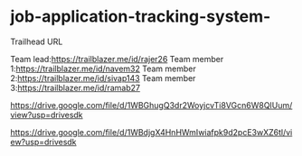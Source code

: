 # job-application-tracking-system-




Trailhead URL


Team lead:https://trailblazer.me/id/rajer26
Team member 1:https://trailblazer.me/id/navem32
Team member 2:https://trailblazer.me/id/sivap143
Team member 3:https://trailblazer.me/id/ramab27



https://drive.google.com/file/d/1WBGhugQ3dr2WoyjcvTi8VGcn6W8QIUum/view?usp=drivesdk




https://drive.google.com/file/d/1WBdjgX4HnHWmIwiafpk9d2pcE3wXZ6tl/view?usp=drivesdk




